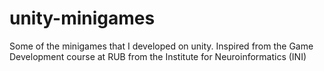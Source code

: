# unity-minigames
Some of the minigames that I developed on unity. Inspired from the Game Development course at RUB from the Institute for Neuroinformatics (INI)
